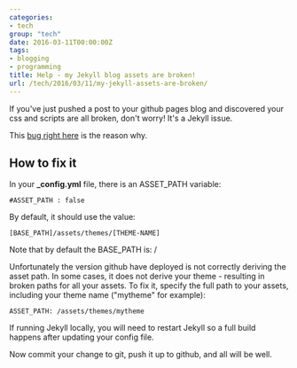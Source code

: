 ```yaml
---
categories:
- tech
group: "tech"
date: 2016-03-11T00:00:00Z
tags:
- blogging
- programming
title: Help - my Jekyll blog assets are broken!
url: /tech/2016/03/11/my-jekyll-assets-are-broken/
---
```




If you've just pushed a post to your github pages blog and discovered your css and scripts are all broken, don't worry! It's a Jekyll issue.

<!--more-->

This [bug right here](https://github.com/plusjade/jekyll-bootstrap/issues/113) is the reason why.

## How to fix it

In your **_config.yml** file, there is an ASSET_PATH variable:

````#ASSET_PATH : false````

By default, it should use the value:

````[BASE_PATH]/assets/themes/[THEME-NAME]````

Note that by default the BASE_PATH is: /

Unfortunately the version github have deployed is not correctly deriving the asset path. In some cases, it does not derive your theme - resulting in broken paths for all your assets. To fix it, specify the full path to your assets, including your theme name ("mytheme" for example):

````ASSET_PATH: /assets/themes/mytheme````

If running Jekyll locally, you will need to restart Jekyll so a full build happens after updating your config file.

Now commit your change to git, push it up to github, and all will be well.

